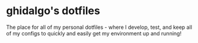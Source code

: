 # ghidalgo's dotfiles

The place for all of my personal dotfiles - where I develop, test, and keep all of my configs to quickly and easily get my environment up and running!
